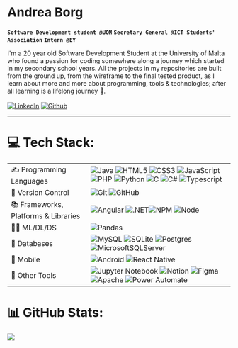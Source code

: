 # Andrea Borg

**`Software Development student @UOM`** **`Secretary General @ICT Students' Association`** **`Intern @EY`**

I'm a 20 year old Software Development Student at the University of Malta who found a passion for coding somewhere along a journey which started in my secondary school years.  All the projects in my repositories are built from the ground up, from the wireframe to the final tested product, as I learn about more and more about programming, tools & technologies; after all learning is a lifelong journey 📘. <br><br>
[![LinkedIn](https://img.shields.io/badge/LinkedIn-0077B5?style=for-the-badge&logo=linkedin&logoColor=white)](https://linkedin.com/in/andreaborg217) 
[![Github](https://img.shields.io/badge/GitHub-100000?style=for-the-badge&logo=github&logoColor=white)](https://github.com/AndreaBorg217?tab=repositories) 

---

# 💻 Tech Stack:
|                                     |                                                                                                                                                                                                                                                                                                                                                                                                                                                                                                                                                                                                                                                                                                                                                                                                                                                                |
|-------------------------------------|----------------------------------------------------------------------------------------------------------------------------------------------------------------------------------------------------------------------------------------------------------------------------------------------------------------------------------------------------------------------------------------------------------------------------------------------------------------------------------------------------------------------------------------------------------------------------------------------------------------------------------------------------------------------------------------------------------------------------------------------------------------------------------------------------------------------------------------------------------------|
| ✍️ Programming Languages             | ![Java](https://img.shields.io/badge/Java-ED8B00?style=for-the-badge&logo=openjdk&logoColor=white) ![HTML5](https://img.shields.io/badge/html5-%23E34F26.svg?style=for-the-badge&logo=html5&logoColor=white) ![CSS3](https://img.shields.io/badge/css3-%231572B6.svg?style=for-the-badge&logo=css3&logoColor=white) ![JavaScript](https://img.shields.io/badge/javascript-%23323330.svg?style=for-the-badge&logo=javascript&logoColor=%23F7DF1E) ![PHP](https://img.shields.io/badge/php-%23777BB4.svg?style=for-the-badge&logo=php&logoColor=white) ![Python](https://img.shields.io/badge/python-3670A0?style=for-the-badge&logo=python&logoColor=ffdd54) ![C](https://img.shields.io/badge/c-%2300599C.svg?style=for-the-badge&logo=c&logoColor=white) ![C#](https://img.shields.io/badge/c%23-%23239120.svg?style=for-the-badge&logo=c-sharp&logoColor=white) ![Typescript](https://img.shields.io/badge/TypeScript-007ACC?style=for-the-badge&logo=typescript&logoColor=white)|
| 🌿 Version Control                   | ![Git](https://img.shields.io/badge/git-%23F05033.svg?style=for-the-badge&logo=git&logoColor=white) ![GitHub](https://img.shields.io/badge/github-%23121011.svg?style=for-the-badge&logo=github&logoColor=white)                                                                                                                                                                                                                                                                                                                                                                                                                                                                                                                                                                                                                                               |
| 📚 Frameworks, Platforms & Libraries |![Angular](https://img.shields.io/badge/Angular-DD0031?style=for-the-badge&logo=angular&logoColor=white) ![.NET](https://img.shields.io/badge/.NET-5C2D91?style=for-the-badge&logo=.net&logoColor=white)![NPM](https://img.shields.io/badge/NPM-%23000000.svg?style=for-the-badge&logo=npm&logoColor=white) ![Node](https://img.shields.io/badge/Node.js-43853D?style=for-the-badge&logo=node.js&logoColor=white)                                                                                                                                                                                                                                                                                                                                                                                                                                                                                                                                                                                                                               |
| 👨‍🏫 ML/DL/DS                            | ![Pandas](https://img.shields.io/badge/pandas-%23150458.svg?style=for-the-badge&logo=pandas&logoColor=white)                                                                                                                                                                                                                                                                                                                                                                                                                                                                                                                                                                                                                                                                                                                                                   |
|📰 Databases                         | ![MySQL](https://img.shields.io/badge/mysql-%2300f.svg?style=for-the-badge&logo=mysql&logoColor=white) ![SQLite](https://img.shields.io/badge/sqlite-%2307405e.svg?style=for-the-badge&logo=sqlite&logoColor=white) ![Postgres](https://img.shields.io/badge/postgres-%23316192.svg?style=for-the-badge&logo=postgresql&logoColor=white)  ![MicrosoftSQLServer](https://img.shields.io/badge/Microsoft%20SQL%20Server-CC2927?style=for-the-badge&logo=microsoft%20sql%20server&logoColor=white)                                                                                                                                                                                                                                                                                                                                                                                                                                                                                                                     |
| 📱 Mobile                           | ![Android](https://img.shields.io/badge/Android_Studio-3DDC84?style=for-the-badge&logo=androidstudio&logoColor=white) ![React Native](https://img.shields.io/badge/react_native-%2320232a.svg?style=for-the-badge&logo=react&logoColor=%2361DAFB)                                                                                                                                                                                                                                                                                                                                                                                                                                                                                                                                                                                                                                                                                                                                                |
| 🧰 Other Tools                       | ![Jupyter Notebook](https://img.shields.io/badge/jupyter-%23FA0F00.svg?style=for-the-badge&logo=jupyter&logoColor=white) ![Notion](https://img.shields.io/badge/Notion-%23000000.svg?style=for-the-badge&logo=notion&logoColor=white) ![Figma](https://img.shields.io/badge/figma-%23F24E1E.svg?style=for-the-badge&logo=figma&logoColor=white)   ![Apache](https://img.shields.io/badge/apache-%23D42029.svg?style=for-the-badge&logo=apache&logoColor=white)  ![Power Automate](https://img.shields.io/badge/Power%20Automate-0066FF.svg?style=for-the-badge&logo=Power-Automate&logoColor=white)                                                                                                                                                                                                                                                                                                                                                                                                                                                                                                       |


# 📊 GitHub Stats:
![](https://github-readme-stats.vercel.app/api?username=AndreaBorg217&theme=tokyonight&hide_border=false&include_all_commits=false&count_private=false)<br/>




